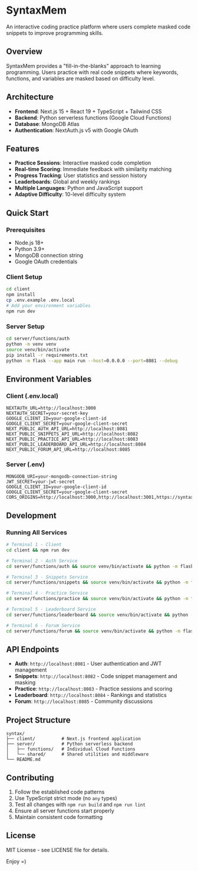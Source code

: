 # SyntaxMem

An interactive coding practice platform where users complete masked code snippets to improve programming skills.

## Overview

SyntaxMem provides a "fill-in-the-blanks" approach to learning programming. Users practice with real code snippets where keywords, functions, and variables are masked based on difficulty level.

## Architecture

- **Frontend**: Next.js 15 + React 19 + TypeScript + Tailwind CSS
- **Backend**: Python serverless functions (Google Cloud Functions)
- **Database**: MongoDB Atlas
- **Authentication**: NextAuth.js v5 with Google OAuth

## Features

- **Practice Sessions**: Interactive masked code completion
- **Real-time Scoring**: Immediate feedback with similarity matching
- **Progress Tracking**: User statistics and session history
- **Leaderboards**: Global and weekly rankings
- **Multiple Languages**: Python and JavaScript support
- **Adaptive Difficulty**: 10-level difficulty system

## Quick Start

### Prerequisites

- Node.js 18+
- Python 3.9+
- MongoDB connection string
- Google OAuth credentials

### Client Setup

```bash
cd client
npm install
cp .env.example .env.local
# Add your environment variables
npm run dev
```

### Server Setup

```bash
cd server/functions/auth
python -m venv venv
source venv/bin/activate
pip install -r requirements.txt
python -m flask --app main run --host=0.0.0.0 --port=8081 --debug
```

## Environment Variables

### Client (.env.local)

```
NEXTAUTH_URL=http://localhost:3000
NEXTAUTH_SECRET=your-secret-key
GOOGLE_CLIENT_ID=your-google-client-id
GOOGLE_CLIENT_SECRET=your-google-client-secret
NEXT_PUBLIC_AUTH_API_URL=http://localhost:8081
NEXT_PUBLIC_SNIPPETS_API_URL=http://localhost:8082
NEXT_PUBLIC_PRACTICE_API_URL=http://localhost:8083
NEXT_PUBLIC_LEADERBOARD_API_URL=http://localhost:8084
NEXT_PUBLIC_FORUM_API_URL=http://localhost:8085
```

### Server (.env)

```
MONGODB_URI=your-mongodb-connection-string
JWT_SECRET=your-jwt-secret
GOOGLE_CLIENT_ID=your-google-client-id
GOOGLE_CLIENT_SECRET=your-google-client-secret
CORS_ORIGINS=http://localhost:3000,http://localhost:3001,https://syntaxmem.com
```

## Development

### Running All Services

```bash
# Terminal 1 - Client
cd client && npm run dev

# Terminal 2 - Auth Service
cd server/functions/auth && source venv/bin/activate && python -m flask --app main run --host=0.0.0.0 --port=8081 --debug

# Terminal 3 - Snippets Service
cd server/functions/snippets && source venv/bin/activate && python -m flask --app main run --host=0.0.0.0 --port=8082 --debug

# Terminal 4 - Practice Service
cd server/functions/practice && source venv/bin/activate && python -m flask --app main run --host=0.0.0.0 --port=8083 --debug

# Terminal 5 - Leaderboard Service
cd server/functions/leaderboard && source venv/bin/activate && python -m flask --app main run --host=0.0.0.0 --port=8084 --debug

# Terminal 6 - Forum Service
cd server/functions/forum && source venv/bin/activate && python -m flask --app main run --host=0.0.0.0 --port=8085 --debug
```

## API Endpoints

- **Auth**: `http://localhost:8081` - User authentication and JWT management
- **Snippets**: `http://localhost:8082` - Code snippet management and masking
- **Practice**: `http://localhost:8083` - Practice sessions and scoring
- **Leaderboard**: `http://localhost:8084` - Rankings and statistics
- **Forum**: `http://localhost:8085` - Community discussions

## Project Structure

```
syntax/
├── client/          # Next.js frontend application
├── server/          # Python serverless backend
│   ├── functions/   # Individual Cloud Functions
│   └── shared/      # Shared utilities and middleware
└── README.md
```

## Contributing

1. Follow the established code patterns
2. Use TypeScript strict mode (no `any` types)
3. Test all changes with `npm run build` and `npm run lint`
4. Ensure all server functions start properly
5. Maintain consistent code formatting

## License

MIT License - see LICENSE file for details.

Enjoy =)

